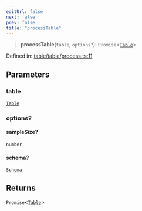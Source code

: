```yaml
---
editUrl: false
next: false
prev: false
title: "processTable"
---
```


> **processTable**(`table`, `options?`): `Promise`\<[`Table`](/reference/_dpkit/table/table/)\>

Defined in: [table/table/process.ts:11](https://github.com/datisthq/dpkit/blob/5891634de8175d14853313e208ffbae144fd78eb/table/table/process.ts#L11)

## Parameters

### table

[`Table`](/reference/_dpkit/table/table/)

### options?

#### sampleSize?

`number`

#### schema?

[`Schema`](/reference/_dpkit/core/schema/)

## Returns

`Promise`\<[`Table`](/reference/_dpkit/table/table/)\>
